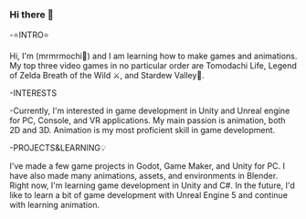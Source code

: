 ### Hi there 👋

-⭐INTRO⭐

Hi, I'm (mrmrmochi🍡) and I am learning how to make games and animations. My top three video games in no particular order are Tomodachi Life, Legend of Zelda Breath of the Wild ⚔, and Stardew Valley🌻.  


-INTERESTS

-Currently, I'm interested in game development in Unity and Unreal engine for PC, Console, and VR applications. My main passion is animation, both 2D and 3D. Animation is my most proficient skill in game development. 

-PROJECTS&LEARNING💡

I've made a few game projects in Godot, Game Maker, and Unity for PC. I have also made many animations, assets, and environments in Blender. Right now, I'm learning game development in Unity and C#. In the future, I'd like to learn a bit of game development with Unreal Engine 5 and continue with learning animation. 


